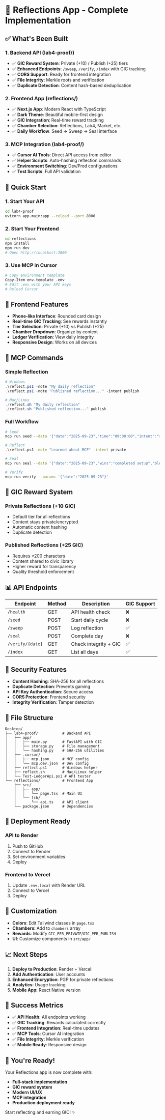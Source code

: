 # 🎉 Reflections App - Complete Implementation

## ✅ What's Been Built

### 1. **Backend API** (lab4-proof/)
- ✅ **GIC Reward System**: Private (+10) / Publish (+25) tiers
- ✅ **Enhanced Endpoints**: `/sweep`, `/verify`, `/index` with GIC tracking
- ✅ **CORS Support**: Ready for frontend integration
- ✅ **File Integrity**: Merkle roots and verification
- ✅ **Duplicate Detection**: Content hash-based deduplication

### 2. **Frontend App** (reflections/)
- ✅ **Next.js App**: Modern React with TypeScript
- ✅ **Dark Theme**: Beautiful mobile-first design
- ✅ **GIC Integration**: Real-time reward tracking
- ✅ **Chamber Selection**: Reflections, Lab4, Market, etc.
- ✅ **Daily Workflow**: Seed → Sweep → Seal interface

### 3. **MCP Integration** (lab4-proof/)
- ✅ **Cursor AI Tools**: Direct API access from editor
- ✅ **Helper Scripts**: Auto-hashing reflection commands
- ✅ **Environment Switching**: Dev/Prod configurations
- ✅ **Test Scripts**: Full API validation

## 🚀 Quick Start

### 1. Start Your API
```bash
cd lab4-proof
uvicorn app.main:app --reload --port 8000
```

### 2. Start Your Frontend
```bash
cd reflections
npm install
npm run dev
# Open http://localhost:3000
```

### 3. Use MCP in Cursor
```bash
# Copy environment template
Copy-Item env.template .env
# Edit .env with your API keys
# Reload Cursor
```

## 📱 Frontend Features

- **Phone-like Interface**: Rounded card design
- **Real-time GIC Tracking**: See rewards instantly
- **Tier Selection**: Private (+10) vs Publish (+25)
- **Chamber Dropdown**: Organize by context
- **Ledger Verification**: View daily integrity
- **Responsive Design**: Works on all devices

## 🔧 MCP Commands

### Simple Reflection
```powershell
# Windows
.\reflect.ps1 -note "My daily reflection"
.\reflect.ps1 -note "Published reflection..." -intent publish

# Mac/Linux
./reflect.sh "My daily reflection"
./reflect.sh "Published reflection..." publish
```

### Full Workflow
```bash
# Seed
mcp run seed --data '{"date":"2025-09-23","time":"09:00:00","intent":"reflect"}'

# Reflect
.\reflect.ps1 -note "Learned about MCP" -intent private

# Seal
mcp run seal --data '{"date":"2025-09-23","wins":"completed setup","blocks":"none","tomorrow_intent":"iterate"}'

# Verify
mcp run verify --params '{"date":"2025-09-23"}'
```

## 🎯 GIC Reward System

### Private Reflections (+10 GIC)
- Default tier for all reflections
- Content stays private/encrypted
- Automatic content hashing
- Duplicate detection

### Published Reflections (+25 GIC)
- Requires ≥200 characters
- Content shared to civic library
- Higher reward for transparency
- Quality threshold enforcement

## 📊 API Endpoints

| Endpoint | Method | Description | GIC Support |
|----------|--------|-------------|-------------|
| `/health` | GET | API health check | ❌ |
| `/seed` | POST | Start daily cycle | ❌ |
| `/sweep` | POST | Log reflection | ✅ |
| `/seal` | POST | Complete day | ❌ |
| `/verify/{date}` | GET | Check integrity + GIC | ✅ |
| `/index` | GET | List all days | ✅ |

## 🔐 Security Features

- **Content Hashing**: SHA-256 for all reflections
- **Duplicate Detection**: Prevents gaming
- **API Key Authentication**: Secure access
- **CORS Protection**: Frontend security
- **Integrity Verification**: Tamper detection

## 📁 File Structure

```
Desktop/
├── lab4-proof/           # Backend API
│   ├── app/
│   │   ├── main.py       # FastAPI with GIC
│   │   ├── storage.py    # File management
│   │   └── hashing.py    # SHA-256 utilities
│   ├── .cursor/
│   │   ├── mcp.json      # MCP config
│   │   └── mcp.dev.json  # Dev config
│   ├── reflect.ps1       # Windows helper
│   ├── reflect.sh        # Mac/Linux helper
│   └── Test-LedgerApi.ps1 # API tester
└── reflections/          # Frontend App
    ├── src/
    │   ├── app/
    │   │   └── page.tsx  # Main UI
    │   └── lib/
    │       └── api.ts    # API client
    └── package.json      # Dependencies
```

## 🚀 Deployment Ready

### API to Render
1. Push to GitHub
2. Connect to Render
3. Set environment variables
4. Deploy

### Frontend to Vercel
1. Update `.env.local` with Render URL
2. Connect to Vercel
3. Deploy

## 🎨 Customization

- **Colors**: Edit Tailwind classes in `page.tsx`
- **Chambers**: Add to `chambers` array
- **Rewards**: Modify `GIC_PER_PRIVATE`/`GIC_PER_PUBLISH`
- **UI**: Customize components in `src/app/`

## 📈 Next Steps

1. **Deploy to Production**: Render + Vercel
2. **Add Authentication**: User accounts
3. **Enhanced Encryption**: PGP for private reflections
4. **Analytics**: Usage tracking
5. **Mobile App**: React Native version

## 🎯 Success Metrics

- ✅ **API Health**: All endpoints working
- ✅ **GIC Tracking**: Rewards calculated correctly
- ✅ **Frontend Integration**: Real-time updates
- ✅ **MCP Tools**: Cursor AI integration
- ✅ **File Integrity**: Merkle verification
- ✅ **Mobile Ready**: Responsive design

## 🎉 You're Ready!

Your Reflections app is now complete with:
- **Full-stack implementation**
- **GIC reward system**
- **Modern UI/UX**
- **MCP integration**
- **Production deployment ready**

Start reflecting and earning GIC! ✨

